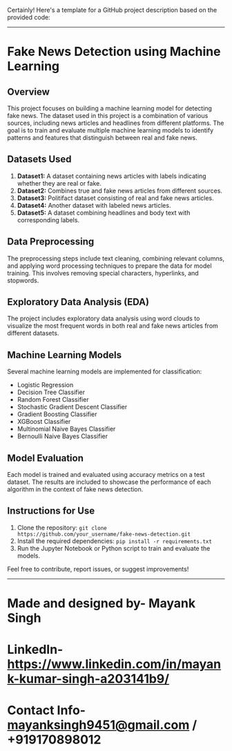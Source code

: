 Certainly! Here's a template for a GitHub project description based on the provided code:

---

# Fake News Detection using Machine Learning

## Overview

This project focuses on building a machine learning model for detecting fake news. The dataset used in this project is a combination of various sources, including news articles and headlines from different platforms. The goal is to train and evaluate multiple machine learning models to identify patterns and features that distinguish between real and fake news.

## Datasets Used

1. **Dataset1:** A dataset containing news articles with labels indicating whether they are real or fake.
2. **Dataset2:** Combines true and fake news articles from different sources.
3. **Dataset3:** Politifact dataset consisting of real and fake news articles.
4. **Dataset4:** Another dataset with labeled news articles.
5. **Dataset5:** A dataset combining headlines and body text with corresponding labels.

## Data Preprocessing

The preprocessing steps include text cleaning, combining relevant columns, and applying word processing techniques to prepare the data for model training. This involves removing special characters, hyperlinks, and stopwords.

## Exploratory Data Analysis (EDA)

The project includes exploratory data analysis using word clouds to visualize the most frequent words in both real and fake news articles from different datasets.

## Machine Learning Models

Several machine learning models are implemented for classification:

- Logistic Regression
- Decision Tree Classifier
- Random Forest Classifier
- Stochastic Gradient Descent Classifier
- Gradient Boosting Classifier
- XGBoost Classifier
- Multinomial Naive Bayes Classifier
- Bernoulli Naive Bayes Classifier

## Model Evaluation

Each model is trained and evaluated using accuracy metrics on a test dataset. The results are included to showcase the performance of each algorithm in the context of fake news detection.

## Instructions for Use

1. Clone the repository: `git clone https://github.com/your_username/fake-news-detection.git`
2. Install the required dependencies: `pip install -r requirements.txt`
3. Run the Jupyter Notebook or Python script to train and evaluate the models.

Feel free to contribute, report issues, or suggest improvements!

---

# Made and designed by- Mayank Singh
# LinkedIn- https://www.linkedin.com/in/mayank-kumar-singh-a203141b9/
# Contact Info- mayanksingh9451@gmail.com / +919170898012
